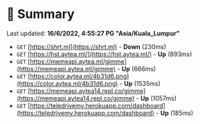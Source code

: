 # 📖 Summary
Last updated: **16/6/2022, 4:55:27 PG "Asia/Kuala_Lumpur"**

- `GET` [https://shrt.ml](https://shrt.ml) - **Down** (230ms)
- `GET` [https://hst.aytea.ml/](https://hst.aytea.ml/) - **Up** (893ms)
- `GET` [https://memeapi.aytea.ml/gimme](https://memeapi.aytea.ml/gimme) - **Up** (666ms)
- `GET` [https://color.aytea.ml/4b31d6.png](https://color.aytea.ml/4b31d6.png) - **Up** (1535ms)
- `GET` [https://memeapi.aytea14.repl.co/gimme](https://memeapi.aytea14.repl.co/gimme) - **Up** (1057ms)
- `GET` [https://teledrivemy.herokuapp.com/dashboard](https://teledrivemy.herokuapp.com/dashboard) - **Up** (185ms)
